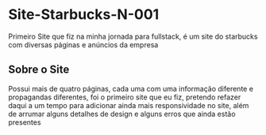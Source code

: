 # Site-Starbucks-N-001
Primeiro Site que fiz na minha jornada para fullstack, é um site do starbucks com diversas páginas e anúncios da empresa
## Sobre o Site
Possui mais de quatro páginas, cada uma com uma informação diferente e propagandas diferentes, foi o primeiro site que eu fiz, pretendo refazer daqui a um tempo
para adicionar ainda mais responsividade no site, além de arrumar alguns detalhes de design e alguns erros que ainda estão presentes
